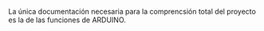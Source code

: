 La única documentación necesaria para la comprencsión total del proyecto es la de las funciones de ARDUINO.
